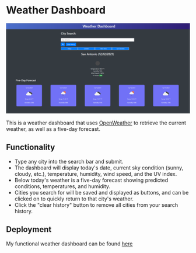 # Weather Dashboard

![weather dashboard](https://github.com/brenhamp/weather-dashboard/blob/develop/assets/images/weather-dashboard-example.PNG)

This is a weather dashboard that uses [OpenWeather](https://openweathermap.org/api/one-call-api) to retrieve the current weather, as well as a five-day forecast.

## Functionality

* Type any city into the search bar and submit.
* The dashboard will display today's date, current sky condition (sunny, cloudy, etc.), temperature, humidity, wind speed, and the UV index.
* Below today's weather is a five-day forecast showing predicted conditions, temperatures, and humidity.
* Cities you search for will be saved and displayed as buttons, and can be clicked on to quickly return to that city's weather.
* Click the "clear history" button to remove all cities from your search history.

## Deployment

My functional weather dashboard can be found [here](https://brenhamp.github.io/weather-dashboard)
